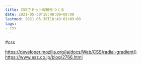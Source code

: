 ```yaml
---
title: CSSでドット縦線をつくる
date: 2021-05-30T18:48:00+09:00
lastmod: 2021-05-30T18:49:01+09:00
tags:
- css
---
```


\#css

<https://developer.mozilla.org/ja/docs/Web/CSS/radial-gradient()>
<https://www.esz.co.jp/blog/2766.html>
